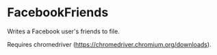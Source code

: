 # FacebookFriends
Writes a Facebook user's friends to file.

Requires chromedriver (https://chromedriver.chromium.org/downloads).
